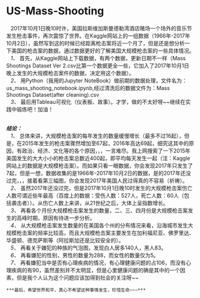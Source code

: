 # US-Mass-Shooting
    2017年10月1日晚10时许，美国拉斯维加斯曼德勒湾酒店赌场一个场外的音乐节发生枪击事件，再次震惊了世界。在Kaggle网站上的一组数据（1966年-2017年10月2日），虽然写到这的时候已经距离枪击案将近一个月了，但是还是想分析一下美国的枪击案的数据，通过数据更好的了解美国大规模枪击案的一些具体情况。  
    *1、*  首先，从Kaggle网站上下载数据，有两个数据，更新日期不一样（Mass Shootings Dataset Ver 2.csv比第一个数据更全一些，它加入了2017年10月1日晚上发生的大规模枪击案件的数据，决定用这个数据）。  
    *2、*  用Python（我用的Jupyter NoteBook）做前期的数据处理，文件名为：us_mass_shooting_notebook.ipynb,经过清洗后的数据文件为：Mass Shootings Dataset(after cleaning).csv  
    *3、*  最后用Tableau可视化（仪表板、故事）。才学，做的不太好呀~~继续在实践中锻炼吧！加油！  
      
    
***结论：***    
    *1、*  总体来讲，大规模枪击案的每年发生的数量缓慢增长（最多不过16起），但是，在2015年发生的枪击案骤然增加至67起，2016年高达69起，细究这其中的原因，有政治、经济、文化等的各个原因，，，一言难尽。我上网搜索了一下2015年美国发生的大大小小的枪击案总数近400起，即平均每天发生一起（注：Kaggle网站上的数据是大规模枪击案）。而如果只看一眼数据，你会发现2017年只发生了7起，但是一想，数据收集的是1966年-2017年10月2日的数据，是的2017年还没过完，，，接着看第三幅图，你会发现2017年美国人民过得真的不容易（祈祷）。  
    *2、*  虽然2017年还没过完，但是2017年10月1日晚10时发生的大规模枪击案伤亡人数可谓近些年最高（百度上的数据：受伤人数：527人，死亡人数：60人（包括袭击者））。从伤亡人数上来讲，从21世纪之后，大体上呈指数增长。  
    *3、*  再看各个月份大规模枪击案发生的数量，二、三、四月份是大规模枪击案发生的高峰时期，原因有待进一步分析。  
    *4、*  从大规模枪击案发生数量的在美国各个州的分布情况来看，沿海城市发生大规模枪击案的频率比较高，而且大规模枪击案主要发生在加利福尼亚、佛罗里达、华盛顿、德克萨斯等（阿拉斯加还是比较安全的）。  
    *5、*  再看关于嫌犯的种族的气泡图，发现白人居多140人，黑人83。  
    *6、*  再看嫌犯的性别，男性的数量为288，而女性的数量仅为5。  
    *7、*  再看嫌犯当中是否有心理疾病的情况，有心理健康问题的占106，而没有心理疾病的有90，虽然差别并不太明显，但是心里健康问题的确是其中的一个因素，但是我个人认为这个问题应该加得到社会的关注呀~~    
    
    
    
    
    
    
    ***最后，希望世界和平，真心不希望这种事情发生，珍惜生命~~~***
    

